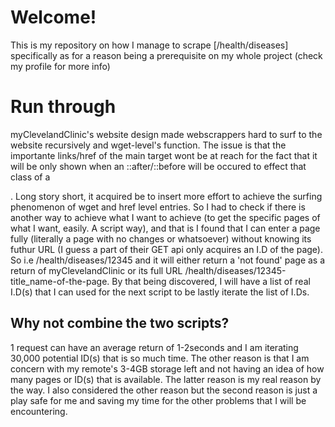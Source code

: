 # Welcome!
This is my repository on how I manage to scrape [/health/diseases] specifically as for a reason being a prerequisite on my whole project (check my profile for more info)

# Run through
myClevelandClinic's website design made webscrappers hard to surf to the website recursively and wget-level's function. The issue is that the importante links/href of the main target wont be at reach for the fact that it will be only shown when an ::after/::before will be occured to effect that class of a <div>. Long story short, it acquired be to insert more effort to achieve the surfing phenomenon of wget and href level entries. 
So I had to check if there is another way to achieve what I want to achieve (to get the specific pages of what I want, easily. A script way), and that is I found that I can enter a page fully (literally a page with no changes or whatsoever) without knowing its futhur URL (I guess a part of their GET api only acquires an I.D of the page). So i.e /health/diseases/12345 and it will either return a 'not found' page as a return of myClevelandClinic or its full URL /health/diseases/12345-title_name-of-the-page.
By that being discovered, I will have a list of real I.D(s) that I can used for the next script to be lastly iterate the list of I.Ds. 
## Why not combine the two scripts? 
1 request can have an average return of 1-2seconds and I am iterating 30,000 potential ID(s) that is so much time. 
The other reason is that I am concern with my remote's 3-4GB storage left and not having an idea of how many pages or ID(s) that is available.
The latter reason is my real reason by the way. I also considered the other reason but the second reason is just a play safe for me and saving my time for the other problems that I will be encountering.
